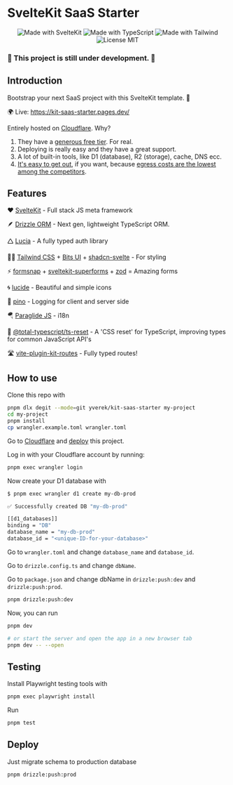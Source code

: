 # SvelteKit SaaS Starter

<p align="center">
  <a style="text-decoration: none;" href="https://kit.svelte.dev" title="Open SvelteKit Website">
    <img src="https://img.shields.io/badge/SvelteKit-4A4A55?style=for-the-badge&logo=svelte&logoColor=FF3E00" alt="Made with SvelteKit" />
  </a>
  <a style="text-decoration: none;" href="https://www.typescriptlang.org/docs" title="Open TypeScript Website">
    <img src="https://img.shields.io/badge/TypeScript-007ACC?style=for-the-badge&logo=typescript&logoColor=white" alt="Made with TypeScript" />
  </a>
  <a style="text-decoration: none;" href="https://tailwindcss.com" title="Open Tailwind Website">
    <img src="https://img.shields.io/badge/Tailwind-38B2AC?style=for-the-badge&logo=tailwind-css&logoColor=white" alt="Made with Tailwind" />
  </a>
  <a style="text-decoration: none;" href="./LICENSE" title="Show the MIT License">
    <img src="https://img.shields.io/badge/License-MIT-blue.svg?style=for-the-badge" alt="License MIT">
  </a>
</p>

### 🚧 This project is still under development. 🚧

## Introduction

Bootstrap your next SaaS project with this SvelteKit template. 🚀

🌍 Live: https://kit-saas-starter.pages.dev/

Entirely hosted on [Cloudflare](https://www.cloudflare.com/). Why?

1. They have a [generous free tier](https://www.cloudflare.com/plans/developer-platform/#overview). For real.
2. Deploying is really easy and they have a great support.
3. A lot of built-in tools, like D1 (database), R2 (storage), cache, DNS ecc.
4. [It's easy to get out](https://youtu.be/4Wa5DivljOM), if you want, because [egress costs are the lowest among the competitors](https://cf-assets.www.cloudflare.com/slt3lc6tev37/5fz2zMzj6ZqgwFsQype2Cy/d14e589b1a8fb5fcdd4834e35e017554/Say-goodbye-to-egress-fees_ebook.pdf).

## Features

❤️ [SvelteKit](https://github.com/sveltejs/kit) - Full stack JS meta framework

🪶 [Drizzle ORM](https://github.com/drizzle-team/drizzle-orm) - Next gen, lightweight TypeScript ORM.

🛆 [Lucia](https://github.com/lucia-auth/lucia) - A fully typed auth library

💅🏻 [Tailwind CSS](https://github.com/tailwindlabs/tailwindcss) + [Bits UI](https://github.com/huntabyte/bits-ui) + [shadcn-svelte](https://github.com/huntabyte/shadcn-svelte) - For styling

⚡ [formsnap](https://github.com/svecosystem/formsnap) + [sveltekit-superforms](https://github.com/ciscoheat/sveltekit-superforms) + [zod](https://github.com/colinhacks/zod) = Amazing forms

🌀 [lucide](https://github.com/lucide-icons/lucide) - Beautiful and simple icons

🌲 [pino](https://github.com/pinojs/pino) - Logging for client and server side

🪂 [Paraglide JS](https://inlang.com/m/gerre34r/library-inlang-paraglideJs) - i18n

🔄 [@total-typescript/ts-reset](https://github.com/total-typescript/ts-reset) - A 'CSS reset' for TypeScript, improving types for common JavaScript API's

🛣️ [vite-plugin-kit-routes](https://github.com/jycouet/kitql/tree/main/packages/vite-plugin-kit-routes) - Fully typed routes!

## How to use

Clone this repo with

```bash
pnpm dlx degit --mode=git yverek/kit-saas-starter my-project
cd my-project
pnpm install
cp wrangler.example.toml wrangler.toml
```

Go to [Cloudflare](cloudflare.com) and [deploy](https://developers.cloudflare.com/pages/framework-guides/deploy-a-svelte-site/) this project.

Log in with your Cloudflare account by running:

```bash
pnpm exec wrangler login
```

Now create your D1 database with

```bash
$ pnpm exec wrangler d1 create my-db-prod

✅ Successfully created DB "my-db-prod"

[[d1_databases]]
binding = "DB"
database_name = "my-db-prod"
database_id = "<unique-ID-for-your-database>"
```

Go to `wrangler.toml` and change `database_name` and `database_id`.

Go to `drizzle.config.ts` and change `dbName`.

Go to `package.json` and change dbName in `drizzle:push:dev` and `drizzle:push:prod`.

```bash
pnpm drizzle:push:dev
```

Now, you can run

```bash
pnpm dev

# or start the server and open the app in a new browser tab
pnpm dev -- --open
```

## Testing

Install Playwright testing tools with

```bash
pnpm exec playwright install
```

Run

```bash
pnpm test
```

## Deploy

Just migrate schema to production database

```bash
pnpm drizzle:push:prod
```
